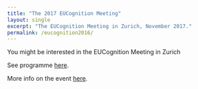 ```yaml
---
title: "The 2017 EUCognition Meeting"
layout: single
excerpt: "The EUCognition Meeting in Zurich, November 2017."
permalink: /eucognition2016/
---
```


You might be interested in the EUCognition Meeting in Zurich

See programme [here](http://www.eucognition.org/index.php?page=2017-zurich-programme).

More info on the event [here](http://eucognition.org/index.php?page=2017-zurich-general-info/).
